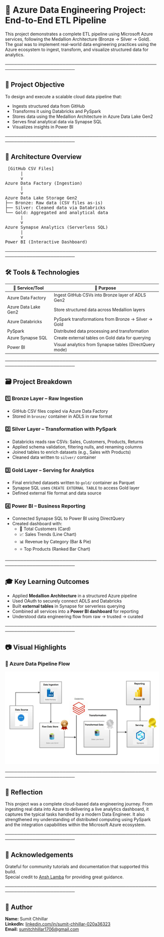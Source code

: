 # 🧩 Azure Data Engineering Project: End-to-End ETL Pipeline

This project demonstrates a complete ETL pipeline using Microsoft Azure services, following the Medallion Architecture (Bronze → Silver → Gold). The goal was to implement real-world data engineering practices using the Azure ecosystem to ingest, transform, and visualize structured data for analytics.

─────────────────────────────────────────────────────────────────────────
## 🎯 Project Objective

To design and execute a scalable cloud data pipeline that:

- Ingests structured data from GitHub  
- Transforms it using Databricks and PySpark  
- Stores data using the Medallion Architecture in Azure Data Lake Gen2  
- Serves final analytical data via Synapse SQL  
- Visualizes insights in Power BI  

─────────────────────────────────────────────────────────────────────────
## 🧬 Architecture Overview

<pre> [GitHub CSV Files]
      |
      v
Azure Data Factory (Ingestion)
      |
      v
Azure Data Lake Storage Gen2
├── Bronze: Raw data (CSV files as-is)
├── Silver: Cleaned data via Databricks
└── Gold: Aggregated and analytical data
      |
      v
Azure Synapse Analytics (Serverless SQL)
      |
      v
Power BI (Interactive Dashboard) </pre>

─────────────────────────────────────────────────────────────────────────
## 🛠️ Tools & Technologies

| 🔧 Service/Tool              | 📌 Purpose                                                       |
|-----------------------------|------------------------------------------------------------------|
| Azure Data Factory          | Ingest GitHub CSVs into Bronze layer of ADLS Gen2               |
| Azure Data Lake Gen2        | Store structured data across Medallion layers                   |
| Azure Databricks            | PySpark transformations from Bronze → Silver → Gold             |
| PySpark                     | Distributed data processing and transformation                  |
| Azure Synapse SQL           | Create external tables on Gold data for querying                |
| Power BI                    | Visual analytics from Synapse tables (DirectQuery mode)         |

─────────────────────────────────────────────────────────────────────────
## 🗃️ Project Breakdown

### 1️⃣ Bronze Layer – Raw Ingestion

- GitHub CSV files copied via Azure Data Factory  
- Stored in `bronze/` container in ADLS in raw format  

### 2️⃣ Silver Layer – Transformation with PySpark

- Databricks reads raw CSVs: Sales, Customers, Products, Returns  
- Applied schema validation, filtering nulls, and renaming columns  
- Joined tables to enrich datasets (e.g., Sales with Products)  
- Cleaned data written to `silver/` container  

### 3️⃣ Gold Layer – Serving for Analytics

- Final enriched datasets written to `gold/` container as Parquet  
- Synapse SQL uses `CREATE EXTERNAL TABLE` to access Gold layer  
- Defined external file format and data source  

### 4️⃣ Power BI – Business Reporting

- Connected Synapse SQL to Power BI using DirectQuery  
- Created dashboard with:  
  - 📌 Total Customers (Card)  
  - 📈 Sales Trends (Line Chart)  
  - 📊 Revenue by Category (Bar & Pie)  
  - ⭐ Top Products (Ranked Bar Chart)  

─────────────────────────────────────────────────────────────────────────
## 🎓 Key Learning Outcomes

- Applied **Medallion Architecture** in a structured Azure pipeline  
- Used OAuth to securely connect ADLS and Databricks  
- Built **external tables** in Synapse for serverless querying  
- Combined all services into a **Power BI dashboard** for reporting  
- Understood data engineering flow from raw → trusted → curated  

─────────────────────────────────────────────────────────────────────────
## 📷 Visual Highlights

### 🔹 Azure Data Pipeline Flow

![Azure ETL Diagram](./1746829515606.jpeg)

─────────────────────────────────────────────────────────────────────────
## 🌟 Reflection

This project was a complete cloud-based data engineering journey. From ingesting real data into Azure to delivering a live analytics dashboard, it captures the typical tasks handled by a modern Data Engineer. It also strengthened my understanding of distributed computing using PySpark and the integration capabilities within the Microsoft Azure ecosystem.

─────────────────────────────────────────────────────────────────────────
## 🙌 Acknowledgements

Grateful for community tutorials and documentation that supported this build.  
Special credit to [Ansh Lamba](https://www.youtube.com/@AnshLambaJSR) for providing great guidance.

─────────────────────────────────────────────────────────────────────────
## 👤 Author

**Name:** Sumit Chhillar  
**LinkedIn:** [linkedin.com/in/sumit-chhillar-020a36323](https://www.linkedin.com/in/sumit-chhillar-020a36323)  
**Email:** sumitchhillar1706@gmail.com  
